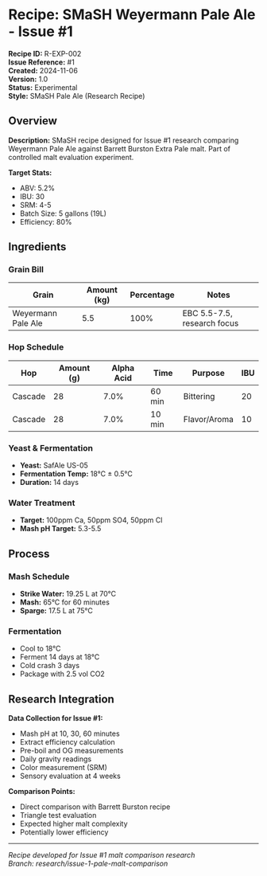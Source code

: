 # Recipe: SMaSH Weyermann Pale Ale - Issue #1

**Recipe ID:** R-EXP-002  
**Issue Reference:** #1  
**Created:** 2024-11-06  
**Version:** 1.0  
**Status:** Experimental  
**Style:** SMaSH Pale Ale (Research Recipe)  

## Overview

**Description:** SMaSH recipe designed for Issue #1 research comparing Weyermann Pale Ale against Barrett Burston Extra Pale malt. Part of controlled malt evaluation experiment.

**Target Stats:**
- ABV: 5.2%
- IBU: 30
- SRM: 4-5
- Batch Size: 5 gallons (19L)
- Efficiency: 80%

## Ingredients

### Grain Bill
| Grain | Amount (kg) | Percentage | Notes |
|-------|-------------|------------|-------|
| Weyermann Pale Ale | 5.5 | 100% | EBC 5.5-7.5, research focus |

### Hop Schedule
| Hop | Amount (g) | Alpha Acid | Time | Purpose | IBU |
|-----|------------|------------|------|---------|-----|
| Cascade | 28 | 7.0% | 60 min | Bittering | 20 |
| Cascade | 28 | 7.0% | 10 min | Flavor/Aroma | 10 |

### Yeast & Fermentation
- **Yeast:** SafAle US-05
- **Fermentation Temp:** 18°C ± 0.5°C
- **Duration:** 14 days

### Water Treatment
- **Target:** 100ppm Ca, 50ppm SO4, 50ppm Cl
- **Mash pH Target:** 5.3-5.5

## Process

### Mash Schedule
- **Strike Water:** 19.25 L at 70°C
- **Mash:** 65°C for 60 minutes
- **Sparge:** 17.5 L at 75°C

### Fermentation
- Cool to 18°C
- Ferment 14 days at 18°C
- Cold crash 3 days
- Package with 2.5 vol CO2

## Research Integration

**Data Collection for Issue #1:**
- Mash pH at 10, 30, 60 minutes
- Extract efficiency calculation
- Pre-boil and OG measurements
- Daily gravity readings
- Color measurement (SRM)
- Sensory evaluation at 4 weeks

**Comparison Points:**
- Direct comparison with Barrett Burston recipe
- Triangle test evaluation
- Expected higher malt complexity
- Potentially lower efficiency

---
*Recipe developed for Issue #1 malt comparison research*  
*Branch: research/issue-1-pale-malt-comparison*
